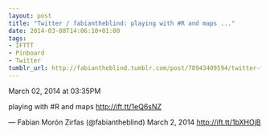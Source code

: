 ```yaml
---
layout: post
title: "Twitter / fabiantheblind: playing with #R and maps ..."
date: 2014-03-08T14:06:10+01:00
tags:
- IFTTT
- Pinboard
- Twitter
tumblr_url: http://fabiantheblind.tumblr.com/post/78943409594/twitter-fabiantheblind-playing-with-r-and-maps
---
```

March 02, 2014 at 03:35PM


playing with #R and maps http://ift.tt/1eQ6sNZ

— Fabian Morón Zirfas (@fabiantheblind) March 2, 2014
http://ift.tt/1bXHOjB

